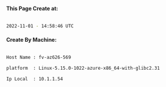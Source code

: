 
   
#### This Page Create at:

```bash

2022-11-01 - 14:58:46 UTC

```

#### Create By Machine:

```bash

Host Name : fv-az626-569

platform  : Linux-5.15.0-1022-azure-x86_64-with-glibc2.31

Ip Local  : 10.1.1.54

```

